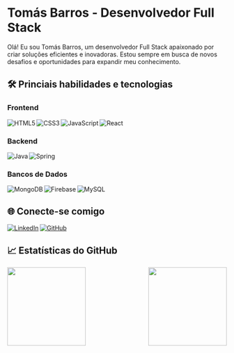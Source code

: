 # Tomás Barros - Desenvolvedor Full Stack

Olá! Eu sou Tomás Barros, um desenvolvedor Full Stack apaixonado por criar soluções eficientes e inovadoras. Estou sempre em busca de novos desafios e oportunidades para expandir meu conhecimento.

## 🛠️ Princiais habilidades e tecnologias

### Frontend
<div style="display: flex; flex-wrap: wrap; gap: 3px;">
  <img alt="HTML5" src="https://img.shields.io/badge/HTML5-E34F26?style=for-the-badge&logo=html5&logoColor=white">
  <img alt="CSS3" src="https://img.shields.io/badge/CSS3-1572B6?style=for-the-badge&logo=css3&logoColor=white">
  <img alt="JavaScript" src="https://img.shields.io/badge/JavaScript-323330?style=for-the-badge&logo=javascript&logoColor=F7DF1E">
  <img alt="React" src="https://img.shields.io/badge/React-20232A?style=for-the-badge&logo=react&logoColor=61DAFB" alt="React"/>
</div>

### Backend
<div style="display: flex; flex-wrap: wrap; gap: 3px;">
  <img alt="Java" src="https://img.shields.io/badge/Java-ED8B00?style=for-the-badge&logo=openjdk&logoColor=white" alt="Java" >
  <img alt="Spring" src="https://img.shields.io/badge/Spring-6DB33F?style=for-the-badge&logo=spring&logoColor=white" alt="Spring"/>
</div>

### Bancos de Dados
<div style="display: flex; flex-wrap: wrap; gap: 3px;">
  <img alt="MongoDB" src="https://img.shields.io/badge/MongoDB-4EA94B?style=for-the-badge&logo=mongodb&logoColor=white" alt="MongoDB"/>
  <img alt="Firebase" src="https://img.shields.io/badge/Firebase-FFCA28?style=for-the-badge&logo=firebase&logoColor=black" alt="Firebase"/>
  <img alt="MySQL" src="https://img.shields.io/badge/MySQL-005C84?style=for-the-badge&logo=mysql&logoColor=white" alt="MySQL"/>
</div>

## 🌐 Conecte-se comigo

<div style="display: flex; flex-wrap: wrap; gap: 3px;">
  <a href="https://www.linkedin.com/in/tomás-barros"><img src="https://img.shields.io/badge/-LinkedIn-0077B5?style=for-the-badge&logo=linkedin&logoColor=white" alt="LinkedIn"/></a>
  <a href="https://github.com/tomas-barros1"><img src="https://img.shields.io/badge/-GitHub-181717?style=for-the-badge&logo=github&logoColor=white" alt="GitHub"/></a>
</div>

## 📈 Estatísticas do GitHub

<div>
  <img height="180em" src="https://github-readme-stats.vercel.app/api?username=tomas-barros1&show_icons=true&theme=dracula" />
  <img align="right" height="180em" src="https://github-readme-stats.vercel.app/api/top-langs/?username=tomas-barros1&layout=compact&theme=dracula">
</div>
